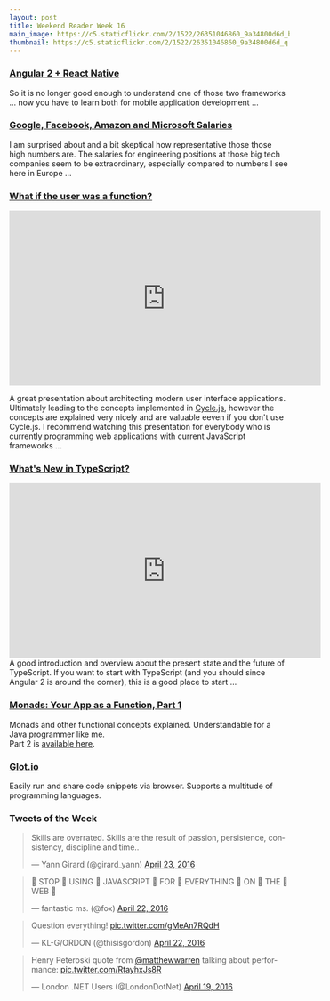 ```yaml
---
layout: post
title: Weekend Reader Week 16
main_image: https://c5.staticflickr.com/2/1522/26351046860_9a34800d6d_b.jpg
thumbnail: https://c5.staticflickr.com/2/1522/26351046860_9a34800d6d_q.jpg
---
```


### [Angular 2 + React Native](http://angularjs.blogspot.ch/2016/04/angular-2-react-native.html)
So it is no longer good enough to understand one of those two frameworks ... now you have to learn both for mobile application development ...


### [Google, Facebook, Amazon and Microsoft Salaries](https://blog.step.com/2016/04/08/an-open-source-project-for-tech-salaries/)
I am surprised about and a bit skeptical how representative those those high numbers are. The salaries for engineering positions at those big tech companies seem to be extraordinary, especially compared to numbers I see here in Europe ...


### [What if the user was a function? ](https://www.youtube.com/watch?v=1zj7M1LnJV4)

<iframe width="560" height="315" src="https://www.youtube.com/embed/1zj7M1LnJV4" frameborder="0" allowfullscreen></iframe>

A great presentation about architecting modern user interface applications. Ultimately leading to the concepts implemented in [Cycle.js](http://cycle.js.org/), however the concepts are explained very nicely and are valuable eeven if you don't use Cycle.js. I recommend watching this presentation for everybody who is currently programming web applications with current JavaScript frameworks ...


### [What's New in TypeScript?](https://channel9.msdn.com/Events/Build/2016/B881)
<iframe src="https://channel9.msdn.com/Events/Build/2016/B881/player" width="560" height="315" allowFullScreen frameBorder="0"></iframe>
A good introduction and overview about the present state and the future of TypeScript. If you want to start with TypeScript (and you should since Angular 2 is around the corner), this is a good place to start ...


### [Monads: Your App as a Function, Part 1](https://mttkay.github.io/blog/2014/01/25/your-app-as-a-function/)
Monads and other functional concepts explained. Understandable for a Java programmer like me.  
Part 2 is [available here](https://mttkay.github.io/blog/2014/01/25/monads-your-app-as-a-function-part-2/).


### [Glot.io](https://glot.io/)
Easily run and share code snippets via browser. Supports a multitude of programming languages.



### Tweets of the Week
<blockquote class="twitter-tweet" data-lang="en"><p lang="en" dir="ltr">Skills are overrated. Skills are the result of passion, persistence, consistency, discipline and time..</p>&mdash; Yann Girard (@girard_yann) <a href="https://twitter.com/girard_yann/status/723709021946011648">April 23, 2016</a></blockquote>

<blockquote class="twitter-tweet" data-lang="en"><p lang="en" dir="ltr">👏 STOP 👏 USING 👏 JAVASCRIPT 👏 FOR 👏 EVERYTHING 👏 ON 👏 THE 👏 WEB 👏</p>&mdash; fantastic ms. (@fox) <a href="https://twitter.com/fox/status/723358548676120578">April 22, 2016</a></blockquote>
<script async src="//platform.twitter.com/widgets.js" charset="utf-8"></script>

<blockquote class="twitter-tweet" data-lang="en"><p lang="en" dir="ltr">Question everything! <a href="https://t.co/gMeAn7RQdH">pic.twitter.com/gMeAn7RQdH</a></p>&mdash; KL-G/ORDON (@thisisgordon) <a href="https://twitter.com/thisisgordon/status/723436387018543104">April 22, 2016</a></blockquote>

<blockquote class="twitter-tweet" data-lang="en"><p lang="en" dir="ltr">Henry Peteroski quote from <a href="https://twitter.com/matthewwarren">@matthewwarren</a> talking about performance: <a href="https://t.co/RtayhxJs8R">pic.twitter.com/RtayhxJs8R</a></p>&mdash; London .NET Users (@LondonDotNet) <a href="https://twitter.com/LondonDotNet/status/722491135994802177">April 19, 2016</a></blockquote>
